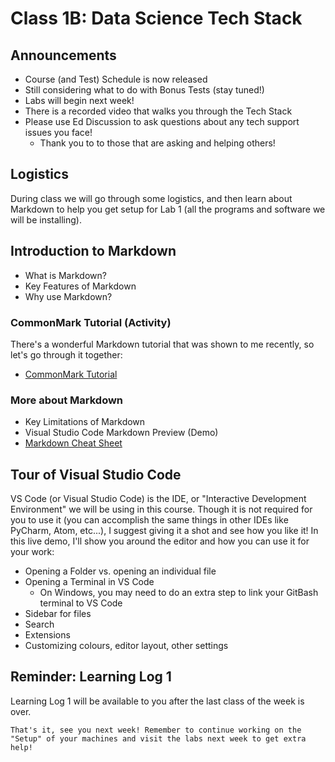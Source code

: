 # Class 1B: Data Science Tech Stack

## Announcements

- Course (and Test) Schedule is now released
- Still considering what to do with Bonus Tests (stay tuned!)
- Labs will begin next week!
- There is a recorded video that walks you through the Tech Stack
- Please use Ed Discussion to ask questions about any tech support issues you face! 
    - Thank you to to those that are asking and helping others!

## Logistics

During class we will go through some logistics, and then learn about Markdown to help you get setup for Lab 1 (all the programs and software we will be installing).

## Introduction to Markdown

- What is Markdown?
- Key Features of Markdown
- Why use Markdown?

### CommonMark Tutorial (Activity)

There's a wonderful Markdown tutorial that was shown to me recently, so let's go through it together: 

- [CommonMark Tutorial](https://commonmark.org/help/tutorial/)


### More about Markdown

- Key Limitations of Markdown
- Visual Studio Code Markdown Preview (Demo)
- [Markdown Cheat Sheet](https://www.markdownguide.org/cheat-sheet/)

## Tour of Visual Studio Code

VS Code (or Visual Studio Code) is the IDE, or "Interactive Development Environment" we will be using in this course.
Though it is not required for you to use it (you can accomplish the same things in other IDEs like PyCharm, Atom, etc...), I suggest giving it a shot and see how you like it!
In this live demo, I'll show you around the editor and how you can use it for your work:

- Opening a Folder vs. opening an individual file
- Opening a Terminal in VS Code
    - On Windows, you may need to do an extra step to link your GitBash terminal to VS Code
- Sidebar for files
- Search
- Extensions
- Customizing colours, editor layout, other settings

## Reminder: Learning Log 1

Learning Log 1 will be available to you after the last class of the week is over.

```{important}
That's it, see you next week! Remember to continue working on the "Setup" of your machines and visit the labs next week to get extra help!
```